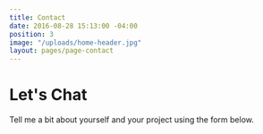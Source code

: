 ```yaml
---
title: Contact
date: 2016-08-28 15:13:00 -04:00
position: 3
image: "/uploads/home-header.jpg"
layout: pages/page-contact
---
```


# Let's Chat

Tell me a bit about yourself and your project using the form below.